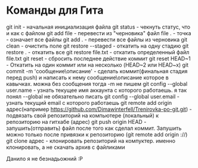 # Команды для Гита
git init - начальная инициализация файла
git status - чекнуть статус, что и как с файлом
git add file - перевести из "черновика" файл file
. - точка - означает все файлы
git add . - перевести все файлы из черновика
git clean - очистить поле
git restore --staged  - откатить на одну стадию
git restore . - откатить все
git restore file.txt - откатить определенный файл file.txt
git reset - сбросить последнее действие коммит
git reset HEAD~1 - Откатить на один коммит или на несколько (HEAD~2 или HEAD~x)
git commit -m 'сообщение\описание' - сделать коммит(финальная стадия перед push) и написать к нему сообщение\описание которое в кавычках. можна без сообщения тогда -m не пишем
git config --global user.name - узнать текущее имя аккаунта с которого работаешь. я так понял --global не обязательно писать
git config --global user.email - узнать текущий email с которого работаешь
git remote add origin адрес(например https://github.com/Dimawinterfell/Trenirovka-po-git.git) - подвязать свой репозиторий на компьютере (локальный) к репозиторию на гитхабе (адрес)
git push origin HEAD - запушить(отправить) файл после того как сделал коммит. Запушить можно только после привязки к репозиторию (git remote add origin ://)
git clone адрес - клонировать репозиторий на компуктер. именно клонировать, а не скачать архив с файликами

Данило я не безнадьожний :Р


